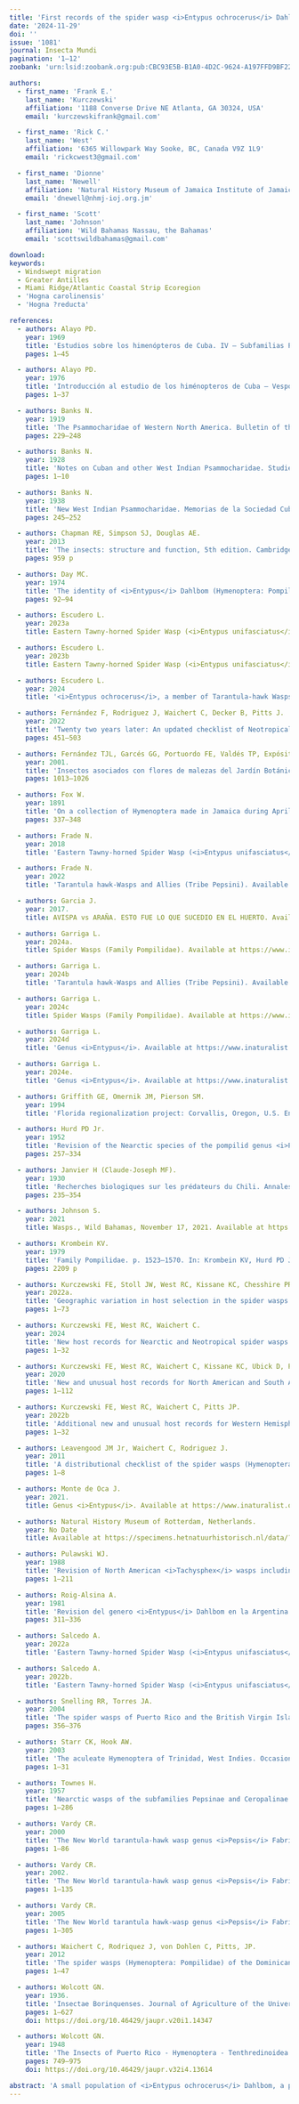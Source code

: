 ```yaml
---
title: 'First records of the spider wasp <i>Entypus ochrocerus</i> Dahlbom (Hymenoptera: Pompilidae: Pepsinae) from the continental United States, Jamaica, and the Bahamas'
date: '2024-11-29'
doi: ''
issue: '1081'
journal: Insecta Mundi
pagination: '1–12'
zoobank: 'urn:lsid:zoobank.org:pub:CBC93E5B-B1A0-4D2C-9624-A197FFD9BF22'

authors:
  - first_name: 'Frank E.'
    last_name: 'Kurczewski'
    affiliation: '1188 Converse Drive NE Atlanta, GA 30324, USA'
    email: 'kurczewskifrank@gmail.com'

  - first_name: 'Rick C.'
    last_name: 'West'
    affiliation: '6365 Willowpark Way Sooke, BC, Canada V9Z 1L9'
    email: 'rickcwest3@gmail.com'

  - first_name: 'Dionne'
    last_name: 'Newell'
    affiliation: 'Natural History Museum of Jamaica Institute of Jamaica 10–16 East Street Kingston, Jamaica'
    email: 'dnewell@nhmj-ioj.org.jm'

  - first_name: 'Scott'
    last_name: 'Johnson'
    affiliation: 'Wild Bahamas Nassau, the Bahamas'
    email: 'scottswildbahamas@gmail.com'

download:
keywords:
  - Windswept migration
  - Greater Antilles
  - Miami Ridge/Atlantic Coastal Strip Ecoregion
  - 'Hogna carolinensis'
  - 'Hogna ?reducta'

references:
  - authors: Alayo PD.
    year: 1969
    title: 'Estudios sobre los himenópteros de Cuba. IV – Subfamilias Pepsinae y Ceropalinae (Familia Pompilidae). Poeyana 61'
    pages: 1–45

  - authors: Alayo PD.
    year: 1976
    title: 'Introducción al estudio de los himénopteros de Cuba – Vespoidea. Serie Biológica, 62'
    pages: 1–37

  - authors: Banks N.
    year: 1919
    title: 'The Psammocharidae of Western North America. Bulletin of the Museum of Comparative Zoology at Harvard College 63'
    pages: 229–248

  - authors: Banks N.
    year: 1928
    title: 'Notes on Cuban and other West Indian Psammocharidae. Studies on Cuban Insects, 1'
    pages: 1–10

  - authors: Banks N.
    year: 1938
    title: 'New West Indian Psammocharidae. Memorias de la Sociedad Cubana de Historia Natural 12'
    pages: 245–252

  - authors: Chapman RE, Simpson SJ, Douglas AE.
    year: 2013
    title: 'The insects: structure and function, 5th edition. Cambridge University Press, New York.'
    pages: 959 p

  - authors: Day MC.
    year: 1974
    title: 'The identity of <i>Entypus</i> Dahlbom (Hymenoptera: Pompilidae). Entomological News 85'
    pages: 92–94

  - authors: Escudero L.
    year: 2023a
    title: Eastern Tawny-horned Spider Wasp (<i>Entypus unifasciatus</i>). Available at https://www.inaturalist.org/observations/164336326. (Last accessed 26 May 2024.)'

  - authors: Escudero L.
    year: 2023b
    title: Eastern Tawny-horned Spider Wasp (<i>Entypus unifasciatus</i>). Available at https://www.inaturalist.org/observations/165513962. (Last accessed 26 May 2024.)'

  - authors: Escudero L.
    year: 2024
    title: '<i>Entypus ochrocerus</i>, a member of Tarantula-hawk Wasps and Allies (Tribe Pepsini). Available at https://www.inaturalist.org/observations/228047194. (Last accessed 8 July 2024.)'

  - authors: Fernández F, Rodriguez J, Waichert C, Decker B, Pitts J.
    year: 2022
    title: 'Twenty two years later: An updated checklist of Neotropical spider wasps (Hymenoptera: Pompilidae). Zootaxa 5116'
    pages: 451–503

  - authors: Fernández TJL, Garcés GG, Portuordo FE, Valdés TP, Expósito EI.
    year: 2001.
    title: 'Insectos asociados con flores de malezas del Jardín Botánico de Santiago de Cuba, con énfasis en Hymenoptera. Revista de Biología Tropical 49'
    pages: 1013–1026

  - authors: Fox W.
    year: 1891
    title: 'On a collection of Hymenoptera made in Jamaica during April, 1891. Transactions of the American Entomological Society 18'
    pages: 337–348

  - authors: Frade N.
    year: 2018
    title: 'Eastern Tawny-horned Spider Wasp (<i>Entypus unifasciatus</i>). Available at https://www.inaturalist.org/observations/15202762. (Last accessed 26 May 2024.)'

  - authors: Frade N.
    year: 2022
    title: 'Tarantula hawk-Wasps and Allies (Tribe Pepsini). Available at https://www.inaturalist.org/observations/108266967. (Last accessed 30 May 2024.)'

  - authors: Garcia J.
    year: 2017.
    title: AVISPA vs ARAÑA. ESTO FUE LO QUE SUCEDIO EN EL HUERTO. Available online at https://www.youtube.com/watch?v=WofhQwJWCRE. (Last accessed 1 June 2024.)'

  - authors: Garriga L.
    year: 2024a.
    title: Spider Wasps (Family Pompilidae). Available at https://www.inaturalist.org/observations/202685272. (Last accessed 30 May 2024.)'

  - authors: Garriga L.
    year: 2024b
    title: 'Tarantula hawk-Wasps and Allies (Tribe Pepsini). Available at https://www.inaturalist.org/observations/205359925. (Last accessed 30 May 2024.)'

  - authors: Garriga L.
    year: 2024c
    title: Spider Wasps (Family Pompilidae). Available at https://www.inaturalist.org/observations/217473959. (Last accessed 30 May 2024.)'

  - authors: Garriga L.
    year: 2024d
    title: 'Genus <i>Entypus</i>. Available at https://www.inaturalist.org/observations/235818248. (Last accessed 4 September 2024.)'

  - authors: Garriga L.
    year: 2024e.
    title: 'Genus <i>Entypus</i>. Available at https://www.inaturalist.org/observations/235818275. (Last accessed 4 September 2024.)'

  - authors: Griffith GE, Omernik JM, Pierson SM.
    year: 1994
    title: 'Florida regionalization project: Corvallis, Oregon, U.S. Environmental Protection Agency, National Health and Environmental Effects Research Laboratory, EPA/600/Q-95/002 (map).'

  - authors: Hurd PD Jr.
    year: 1952
    title: 'Revision of the Nearctic species of the pompilid genus <i>Pepsis</i> (Hymenoptera, Pompilidae). Bulletin of the American Museum of Natural History 98'
    pages: 257–334

  - authors: Janvier H (Claude-Joseph MF).
    year: 1930
    title: 'Recherches biologiques sur les prédateurs du Chili. Annales de Sciences Naturelles (10)13'
    pages: 235–354

  - authors: Johnson S.
    year: 2021
    title: Wasps., Wild Bahamas, November 17, 2021. Available at https://www.facebook.com/BahamianWildlife/posts/wasps-are-truly-amazing-animals-and-some-of-the-most-feared-creatures-in-the-bah/6435702313170053/. (Last accessed 17 June 2024.)'

  - authors: Krombein KV.
    year: 1979
    title: 'Family Pompilidae. p. 1523–1570. In: Krombein KV, Hurd PD Jr., Smith DR, Burks BD (eds.). Catalog of Hymenoptera in America North of Mexico. Volume 2, Apocrita (Aculeata). Smithsonian Institution Press; Washington, DC.'
    pages: 2209 p

  - authors: Kurczewski FE, Stoll JW, West RC, Kissane KC, Chesshire PR, Cobb NS.
    year: 2022a.
    title: 'Geographic variation in host selection in the spider wasps <i>Entypus unifasciatus</i> (Say) and <i>Tachypompilus ferrugineus</i> (Say) (Hymenoptera: Pompilidae), II. Insecta Mundi 0925'
    pages: 1–73

  - authors: Kurczewski FE, West RC, Waichert C.
    year: 2024
    title: 'New host records for Nearctic and Neotropical spider wasps (Hymenoptera: Pompilidae). Insecta Mundi 1034'
    pages: 1–32

  - authors: Kurczewski FE, West RC, Waichert C, Kissane KC, Ubick D, Pitts JP.
    year: 2020
    title: 'New and unusual host records for North American and South American spider wasps (Hymenoptera: Pompilidae). Zootaxa 4891'
    pages: 1–112

  - authors: Kurczewski FE, West RC, Waichert C, Pitts JP.
    year: 2022b
    title: 'Additional new and unusual host records for Western Hemisphere spider wasps (Hymenoptera: Pompilidae). Insecta Mundi 0928'
    pages: 1–32

  - authors: Leavengood JM Jr, Waichert C, Rodriguez J.
    year: 2011
    title: 'A distributional checklist of the spider wasps (Hymenoptera: Pompilidae) of Florida. Insecta Mundi 0161'
    pages: 1–8

  - authors: Monte de Oca J.
    year: 2021.
    title: Genus <i>Entypus</i>. Available at https://www.inaturalist.org/observations/73162261. (Last accessed 26 May 2024.)'

  - authors: Natural History Museum of Rotterdam, Netherlands.
    year: No Date
    title: Available at https://specimens.hetnatuurhistorisch.nl/data/?taxonKey=9594318. (Last accessed 10 July 2023).'

  - authors: Pulawski WJ.
    year: 1988
    title: 'Revision of North American <i>Tachysphex</i> wasps including Central American and Caribbean species (Hymenoptera: Sphecidae). Memoirs of the California Academy of Sciences 10'
    pages: 1–211

  - authors: Roig-Alsina A.
    year: 1981
    title: 'Revision del genero <i>Entypus</i> Dahlbom en la Argentina (Hymenoptera: Pompilidae). Revista de la Sociedad Entomológia Argentina 40'
    pages: 311–336

  - authors: Salcedo A.
    year: 2022a
    title: 'Eastern Tawny-horned Spider Wasp (<i>Entypus unifasciatus</i>). Available at https://www.inaturalist.org/observations/110714290. (Last accessed 26 May 2024.)'

  - authors: Salcedo A.
    year: 2022b.
    title: 'Eastern Tawny-horned Spider Wasp (<i>Entypus unifasciatus</i>). Available at https://www.inaturalist.org/observations/113589195. (Last accessed 26 May 2024.)'

  - authors: Snelling RR, Torres JA.
    year: 2004
    title: 'The spider wasps of Puerto Rico and the British Virgin Islands (Hymenoptera: Pompilidae). Journal of the Kansas Entomological Society 77'
    pages: 356–376

  - authors: Starr CK, Hook AW.
    year: 2003
    title: 'The aculeate Hymenoptera of Trinidad, West Indies. Occasional papers of the Department of Life Sciences, University of the West Indies 12'
    pages: 1–31

  - authors: Townes H.
    year: 1957
    title: 'Nearctic wasps of the subfamilies Pepsinae and Ceropalinae. United States National Museum Bulletin 209'
    pages: 1–286

  - authors: Vardy CR.
    year: 2000
    title: 'The New World tarantula-hawk wasp genus <i>Pepsis</i> Fabricius (Hymenoptera: Pompilidae). Part 1. Introduction and the <i>P. rubra</i> species-group. Zoologische Verhandelingen 332'
    pages: 1–86

  - authors: Vardy CR.
    year: 2002.
    title: 'The New World tarantula-hawk wasp genus <i>Pepsis</i> Fabricius (Hymenoptera: Pompilidae). Part 2. The <i>P. grossa</i> to <i>P. deaurata-</i>groups. Zoologische Verhandelingen 337'
    pages: 1–135

  - authors: Vardy CR.
    year: 2005
    title: 'The New World tarantula hawk-wasp genus <i>Pepsis</i> Fabricius (Hymenoptera: Pompilidae). Part 3. The <i>P. inclyta</i> to <i>P. auriguttata</i>-groups. Zoologische Mededelingen Leiden 79'
    pages: 1–305

  - authors: Waichert C, Rodriquez J, von Dohlen C, Pitts, JP.
    year: 2012
    title: 'The spider wasps (Hymenoptera: Pompilidae) of the Dominican Republic. Zootaxa 3353'
    pages: 1–47

  - authors: Wolcott GN.
    year: 1936.
    title: 'Insectae Borinquenses. Journal of Agriculture of the University of Puerto Rico 20'
    pages: 1–627
    doi: https://doi.org/10.46429/jaupr.v20i1.14347

  - authors: Wolcott GN.
    year: 1948
    title: 'The Insects of Puerto Rico - Hymenoptera - Tenthredinoidea: Tenthredinidae: Sawflies. Journal of Agriculture of the University of Puerto Rico, 32'
    pages: 749–975
    doi: https://doi.org/10.46429/jaupr.v32i4.13614

abstract: 'A small population of <i>Entypus ochrocerus</i> Dahlbom, a predominantly Greater Antilles spider wasp (Hymenoptera: Pompilidae: Pepsinae), is reported for the first time from the continental United States based on photographs and associated information from iNaturalist.org. The species was initially misidentified online as <i>E. unifasciatus unifasciatus</i> (Say) or <i>Entypus</i> sp. However, <i>Entypus u. unifasciatus</i> individuals from east of the 100th Meridian in the U. S. typically have melanochromatic (dark) wings with a subapical xanthochromatic (orange-amber) patch. <i>Entypus ochrocerus</i> from Miami-Dade County, Florida is differentiated from <i>E. u. unifasciatus</i> by its black body with dark greenish blue reflections and orange-amber forewings with narrow basal and rather broad apical infuscation. <i>Entypus ochrocerus</i> was photographed at 13 sites in a \~60 sq mi (155 sq km), heavily urbanized area of the Miami Ridge/Atlantic Coastal Strip Level III Ecoregion characterized by moderately deep, well drained, rapidly permeable soils on coastal sand ridges with scrub vegetation. The capture of <i>Hogna carolinensis</i> (Walckenaer) (Araneae: Lycosidae) as host spider by <i>E. ochrocerus</i> in Florida confirms similar host capture behavior of <i>H. ?reducta</i> (Bryant) in the Dominican Republic. We also introduce the first records of <i>E. ochrocerus</i> from the island of Jamaica based on 15 pinned museum specimens from various Jamaica localities. Photographs of <i>E. ochrocerus</i> and associated information from East Grand Bahamas, Grand Bahama Island represent the first definitive evidence of this species in the Bahamas. Every major island group in the Greater Antilles plus Miami-Dade County, Florida, USA, has a population of <i>E. ochrocerus</i>.'
---
```

